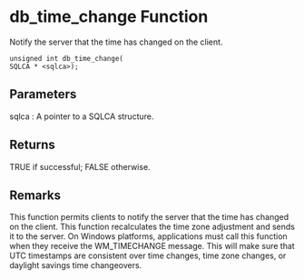 <!-- loio3bd171096c5f10148c6ea619d0b28118 -->

# db\_time\_change Function

Notify the server that the time has changed on the client.



```
unsigned int db_time_change(
SQLCA * <sqlca>);

```



## Parameters

sqlca
:   A pointer to a SQLCA structure.



## Returns

TRUE if successful; FALSE otherwise.



## Remarks

This function permits clients to notify the server that the time has changed on the client. This function recalculates the time zone adjustment and sends it to the server. On Windows platforms, applications must call this function when they receive the WM\_TIMECHANGE message. This will make sure that UTC timestamps are consistent over time changes, time zone changes, or daylight savings time changeovers.

